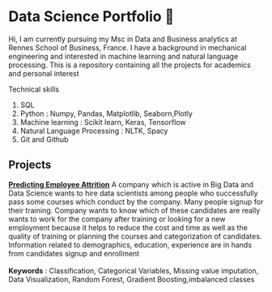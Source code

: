 # Data Science Portfolio 👋
Hi, I am currently pursuing my Msc in Data and Business analytics at Rennes School of Business, France. I have a background in mechanical engineering and interested in machine learning and natural language processing. This is a repository containing all the projects for academics and personal interest 

Technical skills
1. SQL
2. Python : Numpy, Pandas, Matplotlib, Seaborn,Plotly
3. Machine learning : Scikit learn, Keras, Tensorflow
4. Natural Language Processing : NLTK, Spacy
5. Git and Github

## Projects
[**Predicting Employee Attrition**](https://github.com/Satyaki9207/kaggle_HR_analytics/tree/master)
A company which is active in Big Data and Data Science wants to hire data scientists among people who successfully pass some courses which conduct by the company. Many people signup for their training. Company wants to know which of these candidates are really wants to work for the company after training or looking for a new employment because it helps to reduce the cost and time as well as the quality of training or planning the courses and categorization of candidates. Information related to demographics, education, experience are in hands from candidates signup and enrollment<br/>
<br/>
**Keywords** : Classification, Categorical Variables, Missing value imputation, Data Visualization, Random Forest, Gradient Boosting,imbalanced classes



<!--
**Satyaki9207/Satyaki9207** is a ✨ _special_ ✨ repository because its `README.md` (this file) appears on your GitHub profile.

Here are some ideas to get you started:

- 🔭 I’m currently working on ...
- 🌱 I’m currently learning ...
- 👯 I’m looking to collaborate on ...
- 🤔 I’m looking for help with ...
- 💬 Ask me about ...
- 📫 How to reach me: ...
- 😄 Pronouns: ...
- ⚡ Fun fact: ...
-->
